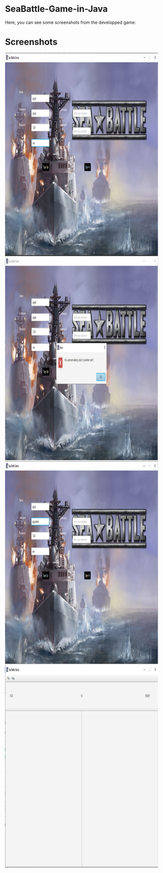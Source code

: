 # SeaBattle-Game-in-Java
Here, you can see some screenshots from the developped game:
# Screenshots
<p align="center">
  <img width="1270" height="670" src="./screenshots/1.PNG"> 
  
  
  
  <img width="1270" height="670" src="./screenshots/2.PNG">
  <img width="1270" height="670" src="./screenshots/3.PNG">
  <img width="1270" height="670" src="./screenshots/4.PNG">
</p>
